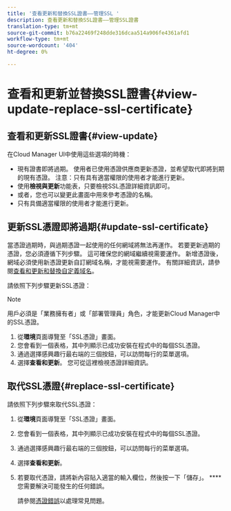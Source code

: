 ```yaml
---
title: '查看更新和替換SSL證書——管理SSL '
description: 查看更新和替換SSL證書——管理SSL證書
translation-type: tm+mt
source-git-commit: b76a22469f248dde316dcaa514a906fe4361afd1
workflow-type: tm+mt
source-wordcount: '404'
ht-degree: 0%

---
```



# 查看和更新並替換SSL證書{#view-update-replace-ssl-certificate}

## 查看和更新SSL證書{#view-update}

在Cloud Manager UI中使用這些選項的時機：

* 現有證書即將過期。 使用者已使用憑證供應商更新憑證，並希望取代即將到期的現有憑證。 注意：只有具有適當權限的使用者才能進行更新。
* 使用&#x200B;**檢視與更新**&#x200B;功能表，只要檢視SSL憑證詳細資訊即可。
* 或者，您也可以變更此畫面中用來參考憑證的名稱。
* 只有具備適當權限的使用者才能進行更新。


## 更新SSL憑證即將過期{#update-ssl-certificate}

當憑證過期時，與過期憑證一起使用的任何網域將無法再運作。 若要更新過期的憑證，您必須遵循下列步驟。 這可確保您的網域繼續視需要運作。 新增憑證後，網域必須使用新憑證更新自訂網域名稱，才能視需要運作。 有關詳細資訊，請參閱[查看和更新和替換自定義域名](/help/implementing/cloud-manager/custom-domain-names/view-update-replace-custom-domain-name.md)。

請依照下列步驟更新SSL憑證：

>[!NOTE]
>用戶必須是「業務擁有者」或「部署管理員」角色，才能更新Cloud Manager中的SSL憑證。

1. 從&#x200B;**環境**&#x200B;頁面導覽至「SSL憑證」畫面。
1. 您會看到一個表格，其中列顯示已成功安裝在程式中的每個SSL憑證。
1. 通過選擇感興趣行最右端的三個按鈕，可以訪問每行的菜單選項。
1. 選擇&#x200B;**查看和更新**。 您可從這裡檢視憑證詳細資訊。

## 取代SSL憑證{#replace-ssl-certificate}

請依照下列步驟來取代SSL憑證：

1. 從&#x200B;**環境**&#x200B;頁面導覽至「SSL憑證」畫面。
1. 您會看到一個表格，其中列顯示已成功安裝在程式中的每個SSL憑證。
1. 通過選擇感興趣行最右端的三個按鈕，可以訪問每行的菜單選項。
1. 選擇&#x200B;**查看和更新**。
1. 若要取代憑證，請將新內容貼入適當的輸入欄位，然後按一下「儲存」。 ****&#x200B;您需要解決可能發生的任何錯誤。

   請參閱[憑證錯誤](/help/implementing/cloud-manager/managing-ssl-certifications/add-ssl-certificate.md#certificate-error)以處理常見問題。